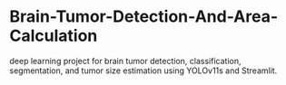 # Brain-Tumor-Detection-And-Area-Calculation
deep learning project for brain tumor detection, classification, segmentation, and tumor size estimation using YOLOv11s and Streamlit.
